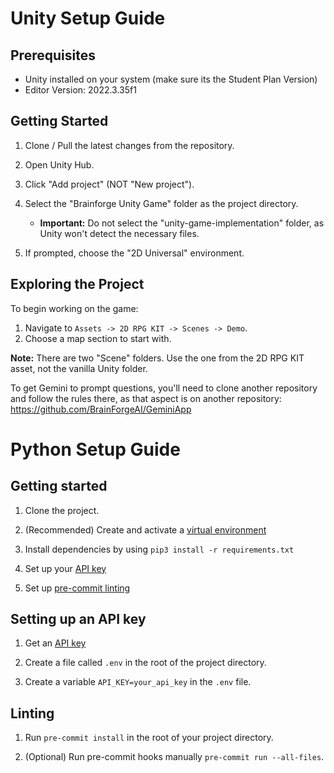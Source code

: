 # Unity Setup Guide

## Prerequisites

- Unity installed on your system (make sure its the Student Plan Version)
- Editor Version: 2022.3.35f1

## Getting Started

1. Clone / Pull the latest changes from the repository.

2. Open Unity Hub.

3. Click "Add project" (NOT "New project").

4. Select the "Brainforge Unity Game" folder as the project directory.

   - **Important:** Do not select the "unity-game-implementation" folder, as Unity won't detect the necessary files.

5. If prompted, choose the "2D Universal" environment.

## Exploring the Project

To begin working on the game:

1. Navigate to `Assets -> 2D RPG KIT -> Scenes -> Demo`.
2. Choose a map section to start with.

**Note:** There are two "Scene" folders. Use the one from the 2D RPG KIT asset, not the vanilla Unity folder.

To get Gemini to prompt questions, you'll need to clone another repository and follow the rules there, as that aspect is on another repository: https://github.com/BrainForgeAI/GeminiApp

# Python Setup Guide

## Getting started

1. Clone the project.

2. (Recommended) Create and activate a [virtual environment](https://docs.python.org/3/tutorial/venv.html)

3. Install dependencies by using `pip3 install -r requirements.txt`

4. Set up your [API key](#setting-up-an-api-key)

5. Set up [pre-commit linting](#linting)

## Setting up an API key

1. Get an [API key](https://aistudio.google.com/app/apikey)

2. Create a file called `.env` in the root of the project directory.

3. Create a variable `API_KEY=your_api_key` in the `.env` file.

## Linting

1. Run `pre-commit install` in the root of your project directory.

2. (Optional) Run pre-commit hooks manually `pre-commit run --all-files`.
